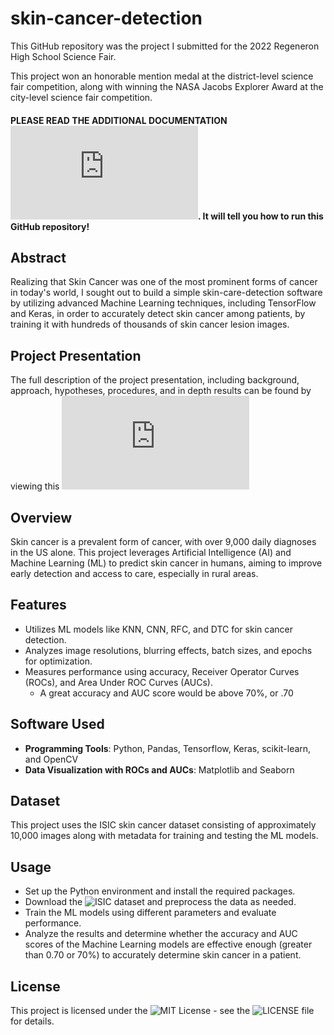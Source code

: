 # skin-cancer-detection

This GitHub repository was the project I submitted for the 2022 Regeneron High School Science Fair. </strong>

This project won an honorable mention medal at the district-level science fair competition, along with winning the NASA Jacobs Explorer Award at the city-level science fair competition.</strong>

#### PLEASE READ THE ADDITIONAL DOCUMENTATION ![here](https://www.github.com/kidskoding/skin-cancer-detection/README-docs.md). It will tell you how to run this GitHub repository!


## Abstract

Realizing that Skin Cancer was one of the most prominent forms of cancer in today's world, 
I sought out to build a simple skin-care-detection software by utilizing advanced Machine Learning techniques, including TensorFlow and Keras, 
in order to accurately detect skin cancer among patients, by training it with hundreds of thousands of skin cancer lesion images.

## Project Presentation
The full description of the project presentation, 
including background, approach, hypotheses, procedures, 
and in depth results can be found by viewing this ![presentation](https://github.com/kidskoding/skin-cancer-detection/blob/master/SEFH%202022%20-%20Skin%20Cancer.pdf)

## Overview
Skin cancer is a prevalent form of cancer, with over 9,000 daily diagnoses in the US alone. 
This project leverages Artificial Intelligence (AI) and Machine Learning (ML) to predict skin cancer in humans, 
aiming to improve early detection and access to care, especially in rural areas. 

## Features
- Utilizes ML models like KNN, CNN, RFC, and DTC for skin cancer detection.
- Analyzes image resolutions, blurring effects, batch sizes, and epochs for optimization.
- Measures performance using accuracy, Receiver Operator Curves (ROCs), and Area Under ROC Curves (AUCs).
    - A great accuracy and AUC score would be above 70%, or .70

## Software Used
- <strong>Programming Tools</strong>: Python, Pandas, Tensorflow, Keras, scikit-learn, and OpenCV
- <strong>Data Visualization with ROCs and AUCs</strong>: Matplotlib and Seaborn

## Dataset
This project uses the ISIC skin cancer dataset consisting of approximately 10,000 images along with metadata for training and testing the ML models.

## Usage
- Set up the Python environment and install the required packages.
- Download the ![ISIC dataset](https://www.kaggle.com/datasets/nodoubttome/skin-cancer9-classesisic) and preprocess the data as needed.
- Train the ML models using different parameters and evaluate performance.
- Analyze the results and determine whether the accuracy and AUC scores of the Machine Learning models are effective enough (greater than 0.70 or 70%) to accurately determine skin cancer in a patient.

## License
This project is licensed under the ![MIT License](https://opensource.org/licenses/MIT) - see the ![LICENSE](https://github.com/kidskoding/skin-cancer-detection/blob/master/LICENSE) file for details.
